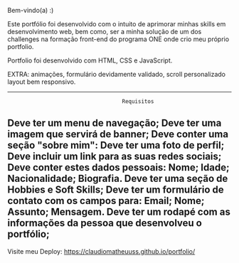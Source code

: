 Bem-vindo(a) :)

  Este portfólio foi desenvolvido com o intuito de aprimorar minhas skills em desenvolvimento web, bem como, ser a minha solução de um dos challenges na formação front-end do programa ONE onde crio meu próprio portfolio.
  
Portfolio foi desenvolvido com HTML, CSS e JavaScript.
  
  EXTRA: animações, formulário devidamente validado, scroll personalizado layout bem responsivo.

----------------------------------------------------------------------------------------------------------------------------------------
                                        Requisitos

  Deve ter um menu de navegação;
  Deve ter uma imagem que servirá de banner;
  Deve conter uma seção "sobre mim":
  Deve ter uma foto de perfil;
  Deve incluir um link para as suas redes sociais;
  Deve conter estes dados pessoais:
      Nome;
      Idade;
      Nacionalidade;
      Biografia.
  Deve ter uma seção de Hobbies e Soft Skills;
  Deve ter um formulário de contato com os campos para:
      Email;
      Nome;
      Assunto;
      Mensagem.
    Deve ter um rodapé com as informações da pessoa que desenvolveu o portfólio;
----------------------------------------------------------------------------------------------------------------------------------------


Visite meu Deploy: https://claudiomatheuuss.github.io/portfolio/
